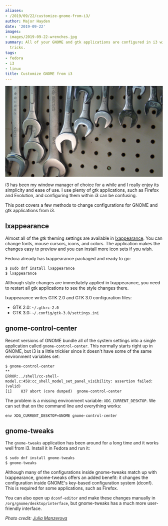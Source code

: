 ```yaml
---
aliases:
- /2019/09/22/customize-gnome-from-i3/
author: Major Hayden
date: '2019-09-22'
images:
- images/2019-09-22-wrenches.jpg
summary: All of your GNOME and gtk applications are configured in i3 with a few simple
  tricks.
tags:
- fedora
- i3
- linux
title: Customize GNOME from i3
---
```


![wrenches]

i3 has been my window manager of choice for a while and I really enjoy its
simplicity and ease of use. I use plenty of gtk applications, such as Firefox
and Evolution, and configuring them within i3 can be confusing.

This post covers a few methods to change configurations for GNOME and gtk
applications from i3.

## lxappearance

Almost all of the gtk theming settings are available in [lxappearance]. You can
change fonts, mouse cursors, icons, and colors. The application makes the
changes easy to preview and you can install more icon sets if you wish.

Fedora already has lxappearance packaged and ready to go:

```
$ sudo dnf install lxappearance
$ lxappearance
```

Although style changes are immediately applied in lxappearance, you need to
restart all gtk applications to see the style changes there.

lxappearance writes GTK 2.0 and GTK 3.0 configuration files:

* GTK 2.0: `~/.gtkrc-2.0`
* GTK 3.0: `~/.config/gtk-3.0/settings.ini`

## gnome-control-center

Recent versions of GNOME bundle all of the system settings into a single
application called `gnome-control-center`. This normally starts right up in
GNOME, but i3 is a little trickier since it doesn't have some of the same
environment variables set:

```
$ gnome-control-center
**
ERROR:../shell/cc-shell-model.c:458:cc_shell_model_set_panel_visibility: assertion failed: (valid)
[1]    837 abort (core dumped)  gnome-control-center
```

The problem is a missing environment variable: `XDG_CURRENT_DESKTOP`. We can
set that on the command line and everything works:

```
env XDG_CURRENT_DESKTOP=GNOME gnome-control-center
```

## gnome-tweaks

The `gnome-tweaks` application has been around for a long time and it works
well from i3. Install it in Fedora and run it:

```
$ sudo dnf install gnome-tweaks
$ gnome-tweaks
```

Although many of the configurations inside gnome-tweaks match up with
lxappearance, gnome-tweaks offers an added benefit: it changes the
configuration inside GNOME's key-based configuration system (dconf). This is
required for some applications, such as Firefox.

You can also open up `dconf-editor` and make these changes manually in
`/org/gnome/desktop/interface`, but gnome-tweaks has a much more user-friendly
interface.

*Photo credit: [Julia Manzerova]*

[wrenches]: /images/2019-09-22-wrenches.jpg
[lxappearance]: https://wiki.lxde.org/en/LXAppearance
[Julia Manzerova]: https://www.flickr.com/photos/julia_manzerova/932055546
